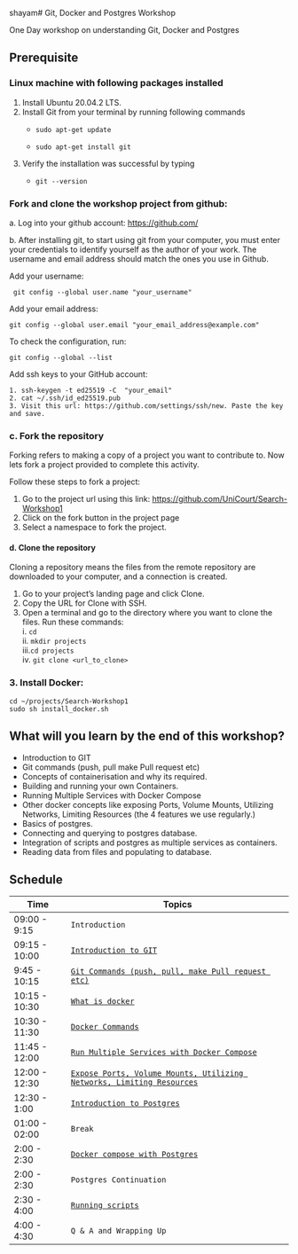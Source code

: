 shayam# Git, Docker and Postgres Workshop

One Day workshop on understanding Git, Docker and Postgres

## Prerequisite
### Linux machine with following packages installed
  1. Install Ubuntu 20.04.2 LTS.
  2. Install Git from your terminal by running following commands
     -   ```
         sudo apt-get update
         ```
     -   ```
         sudo apt-get install git
         ```
  3. Verify the installation was successful by typing
     -   ```
         git --version

### Fork and clone the workshop project from github:
 a. Log into your github account: https://github.com/ 

 b. After installing git, to start using git from your computer, you must enter your credentials to identify yourself as the author of your work. The username and email address should match the ones you use in Github.

Add your username: 

     git config --global user.name "your_username"


Add your email address:

    git config --global user.email "your_email_address@example.com"

To check the configuration, run:

    git config --global --list

Add ssh keys to your GitHub account:

    1. ssh-keygen -t ed25519 -C  "your_email"
    2. cat ~/.ssh/id_ed25519.pub
    3. Visit this url: https://github.com/settings/ssh/new. Paste the key and save.

### c. Fork the repository
Forking refers to making a copy of a project you want to contribute to. 
Now lets fork a project provided to complete this activity. 

Follow these steps to fork a project:

1. Go to the project url using this link: https://github.com/UniCourt/Search-Workshop1
2. Click on the fork button in the project page
3. Select a namespace to fork the project.


#### d. Clone the repository
Cloning a repository means the files from the remote repository are downloaded to your computer, 
and a connection is created.

1. Go to your project’s landing page and click Clone.
2. Copy the URL for Clone with SSH.
3. Open a terminal and go to the directory where you want to clone the files. Run these commands: \
i.  ```cd``` \
ii. ```mkdir projects``` \
iii.```cd projects``` \
iv. ```git clone <url_to_clone>``` 

### 3. Install Docker:
```cd ~/projects/Search-Workshop1```\
```sudo sh install_docker.sh```

## What will you learn by the end of this workshop?
- Introduction to GIT
- Git commands (push, pull make Pull request etc)
- Concepts of containerisation and why its required.
- Building and running your own Containers.
- Running Multiple Services with Docker Compose
- Other docker concepts like exposing Ports, Volume Mounts, Utilizing Networks, Limiting Resources (the 4 features we use regularly.)
- Basics of postgres.
- Connecting and querying to postgres database.
- Integration of scripts and postgres as multiple services as containers.
- Reading data from files and populating to database.

## Schedule
| Time            | Topics
|-----------------|-------
| 09:00 - 9:15   |  `Introduction`
| 09:15 - 10:00   |  [`Introduction to GIT`](docs/git/git_intro.md)
| 9:45 - 10:15   |  [`Git Commands (push, pull, make Pull request etc)`](docs/git/git.md)
| 10:15 - 10:30   |  [`What is docker`](docs/docker/docker_intro.md)
| 10:30 - 11:30   |  [`Docker Commands`](docs/docker/docker_commands.md)
| 11:45 - 12:00    | [`Run Multiple Services with Docker Compose`](docs/docker/docker_compose.md)
| 12:00 -  12:30  |  [`Expose Ports, Volume Mounts, Utilizing Networks, Limiting Resources`](docs/docker/docker_volume_mount.md)
| 12:30 - 1:00   | [`Introduction to Postgres`](docs/postgres/README.md)
| 01:00 - 02:00   |  `Break`
| 2:00 -  2:30  |  [`Docker compose with Postgres`](docs/script/script_1.md)
| 2:00 -  2:30    |  `Postgres Continuation`
| 2:30 -  4:00    |  [`Running scripts`](docs/script/script_2.md)
| 4:00 -  4:30    |  `Q & A and Wrapping Up`
